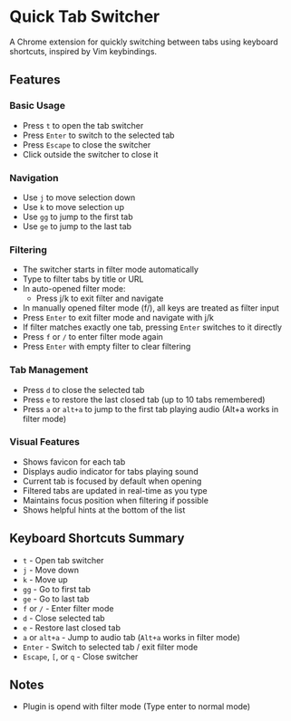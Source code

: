 # Quick Tab Switcher

A Chrome extension for quickly switching between tabs using keyboard shortcuts, inspired by Vim keybindings.

## Features

### Basic Usage
- Press `t` to open the tab switcher
- Press `Enter` to switch to the selected tab
- Press `Escape` to close the switcher
- Click outside the switcher to close it

### Navigation
- Use `j` to move selection down
- Use `k` to move selection up
- Use `gg` to jump to the first tab
- Use `ge` to jump to the last tab

### Filtering
- The switcher starts in filter mode automatically
- Type to filter tabs by title or URL
- In auto-opened filter mode:
  - Press j/k to exit filter and navigate
- In manually opened filter mode (f/), all keys are treated as filter input
- Press `Enter` to exit filter mode and navigate with j/k
- If filter matches exactly one tab, pressing `Enter` switches to it directly
- Press `f` or `/` to enter filter mode again
- Press `Enter` with empty filter to clear filtering

### Tab Management
- Press `d` to close the selected tab
- Press `e` to restore the last closed tab (up to 10 tabs remembered)
- Press `a` or `alt+a` to jump to the first tab playing audio (Alt+a works in filter mode)

### Visual Features
- Shows favicon for each tab
- Displays audio indicator for tabs playing sound
- Current tab is focused by default when opening
- Filtered tabs are updated in real-time as you type
- Maintains focus position when filtering if possible
- Shows helpful hints at the bottom of the list

## Keyboard Shortcuts Summary
- `t` - Open tab switcher
- `j` - Move down
- `k` - Move up
- `gg` - Go to first tab
- `ge` - Go to last tab
- `f` or `/` - Enter filter mode
- `d` - Close selected tab
- `e` - Restore last closed tab
- `a` or `alt+a` - Jump to audio tab (`Alt+a` works in filter mode)
- `Enter` - Switch to selected tab / exit filter mode
- `Escape`, `[`, or `q` - Close switcher

## Notes
- Plugin is opend with filter mode (Type enter to normal mode)